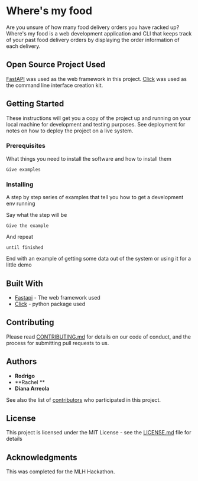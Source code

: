 # Where's my food

Are you unsure of how many food delivery orders you have racked up? Where's my food is a web development application and CLI that keeps track of your past food delivery orders by displaying the order information of each delivery.

## Open Source Project Used
[FastAPI](https://fastapi.tiangolo.com) was used as the web framework in this project. [Click](https://palletsprojects.com/p/click/) was used as the command line interface creation kit.


## Getting Started

These instructions will get you a copy of the project up and running on your local machine for development and testing purposes. See deployment for notes on how to deploy the project on a live system.

### Prerequisites

What things you need to install the software and how to install them

```
Give examples
```

### Installing

A step by step series of examples that tell you how to get a development env running

Say what the step will be

```
Give the example
```

And repeat

```
until finished
```

End with an example of getting some data out of the system or using it for a little demo


## Built With

* [Fastapi](https://fastapi.tiangolo.com) - The web framework used
* [Click](https://click.palletsprojects.com/en/7.x/) - python package used

## Contributing

Please read [CONTRIBUTING.md](https://gist.github.com/PurpleBooth/b24679402957c63ec426) for details on our code of conduct, and the process for submitting pull requests to us.

## Authors

* **Rodrigo** 
* **Rachel ** 
* **Diana Arreola** 

See also the list of [contributors](https://github.com/your/project/contributors) who participated in this project.

## License

This project is licensed under the MIT License - see the [LICENSE.md](LICENSE.md) file for details

## Acknowledgments

This was completed for the MLH Hackathon.
